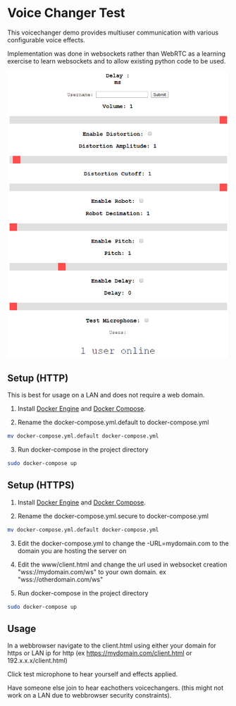 
# Voice Changer Test

This voicechanger demo provides multiuser communication with various configurable voice effects.

Implementation was done in websockets rather than WebRTC as a learning exercise to learn websockets
and to allow existing python code to be used.

![Web UI](./voiceui.png)

## Setup (HTTP)

This is best for usage on a LAN and does not require a web domain. 

1.  Install [Docker Engine](https://docs.docker.com/engine/install/#server) and [Docker Compose](https://docs.docker.com/compose/install/).

2.  Rename the docker-compose.yml.default to docker-compose.yml

```bash
mv docker-compose.yml.default docker-compose.yml
```

3.  Run docker-compose in the project directory

```bash
sudo docker-compose up
```

## Setup (HTTPS) 

1.  Install [Docker Engine](https://docs.docker.com/engine/install/#server) and [Docker Compose](https://docs.docker.com/compose/install/).

2.  Rename the docker-compose.yml.secure to docker-compose.yml

```bash
mv docker-compose.yml.default docker-compose.yml
```

3.  Edit the docker-compose.yml to change the -URL=mydomain.com to the domain you are hosting the server on

4.  Edit the www/client.html and change the url used in websocket creation "wss://mydomain.com/ws" to your own domain. ex "wss://otherdomain.com/ws"

5.  Run docker-compose in the project directory

```bash
sudo docker-compose up
```

## Usage

In a webbrowser navigate to the client.html using either your domain for https or LAN ip for http (ex https://mydomain.com/client.html or 192.x.x.x/client.html)

Click test microphone to hear yourself and effects applied.

Have someone else join to hear eachothers voicechangers. (this might not work on a LAN due to webbrowser security constraints).

